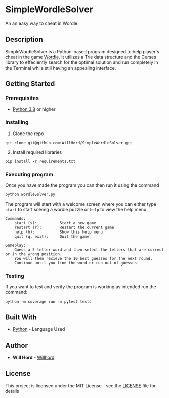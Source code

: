 # SimpleWordleSolver

An an easy way to cheat in Wordle

## Description
SimpleWordleSolver is a Python-based program designed to help player's cheat in the game [Wordle](https://www.nytimes.com/games/wordle/index.html). It utilizes a Trie data structure and the Curses library to effeciently search for the optimal solution and run completely in the Terminal while still having an appealing interface.

## Getting Started

### Prerequisites

- [Python 3.8](https://www.python.org/) or higher

### Installing

1. Clone the repo
```
git clone git@github.com:WillHord/SimpleWordleSolver.git
```
2. Install required libraries
```
pip install -r requirements.txt
```

### Executing program
Once you have made the program you can then run it using the command

```
python wordleSolver.py
```
The program will start with a welcome screen where you can either type `start` to start solving a wordle puzzle or `help` to view the help menu

```
Commands:
    start (s):          Start a new game
    restart (r):        Restart the current game
    help (h):           Show this help menu
    quit (q, exit):     Quit the game

Gameplay:
    Guess a 5 letter word and then select the letters that are correct or in the wrong position.
    You will then recieve the 10 best guesses for the next round.
    Continue until you find the word or run out of guesses.
```

### Testing
If you want to test and verify the program is working as intended run the command:
```
python -m coverage run -m pytest tests
```

## Built With

* [Python](https://www.python.org/) - Language Used

## Author

* **Will Hord** - [Willhord](https://github.com/WillHord)

## License

This project is licensed under the MIT License - see the [LICENSE](LICENSE) file for details

